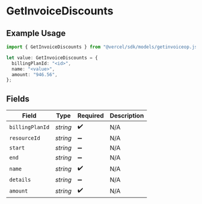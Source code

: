 # GetInvoiceDiscounts

## Example Usage

```typescript
import { GetInvoiceDiscounts } from "@vercel/sdk/models/getinvoiceop.js";

let value: GetInvoiceDiscounts = {
  billingPlanId: "<id>",
  name: "<value>",
  amount: "946.56",
};
```

## Fields

| Field              | Type               | Required           | Description        |
| ------------------ | ------------------ | ------------------ | ------------------ |
| `billingPlanId`    | *string*           | :heavy_check_mark: | N/A                |
| `resourceId`       | *string*           | :heavy_minus_sign: | N/A                |
| `start`            | *string*           | :heavy_minus_sign: | N/A                |
| `end`              | *string*           | :heavy_minus_sign: | N/A                |
| `name`             | *string*           | :heavy_check_mark: | N/A                |
| `details`          | *string*           | :heavy_minus_sign: | N/A                |
| `amount`           | *string*           | :heavy_check_mark: | N/A                |